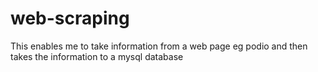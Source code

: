 # web-scraping
This enables me to take information from a web page eg podio and then takes the information to a mysql database
